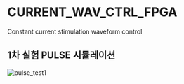 # CURRENT_WAV_CTRL_FPGA
Constant current stimulation waveform control

## 1차 실험 PULSE 시뮬레이션
![pulse_test1](https://user-images.githubusercontent.com/48746729/180343820-28bcda1a-8e4c-421a-ba08-b9899c705844.png)
